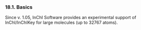 ### 18.1. Basics

Since v. 1.05,
InChI Software provides an experimental support of InChI/InChIKey for large
molecules (up to 32767 atoms).

